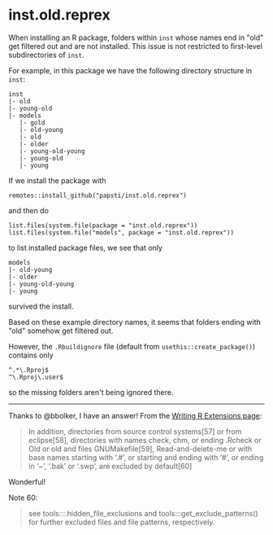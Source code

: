 # inst.old.reprex

When installing an R package, folders within `inst` whose names end in "old" get filtered out and are not installed. This issue is not restricted to first-level subdirectories of `inst`.

For example, in this package we have the following directory structure in `inst`:

```
inst
|- old
|- young-old
|- models
   |- gold
   |- old-young
   |- old
   |- older
   |- young-old-young
   |- young-old
   |- young
```
If we install the package with 

```
remotes::install_github("papsti/inst.old.reprex")
```

and then do 

```
list.files(system.file(package = "inst.old.reprex"))
list.files(system.file("models", package = "inst.old.reprex"))
```

to list installed package files, we see that only

```
models
|- old-young
|- older
|- young-old-young
|- young
```

survived the install.

Based on these example directory names, it seems that folders ending with "old" somehow get filtered out. 

However, the `.Rbuildignore` file (default from `usethis::create_package()`) contains only

```
^.*\.Rproj$
^\.Rproj\.user$
```

so the missing folders aren't being ignored there.

---

Thanks to @bbolker, I have an answer! From the [Writing R Extensions page](https://cran.r-project.org/doc/manuals/R-exts.html):

> In addition, directories from source control systems[57] or from
eclipse[58], directories with names check, chm, or ending .Rcheck or Old
or old and files GNUMakefile[59], Read-and-delete-me or with base names
starting with ‘.#’, or starting and ending with ‘#’, or ending in ‘~’,
‘.bak’ or ‘.swp’, are excluded by default[60]

Wonderful!

Note 60:

> see tools:::.hidden_file_exclusions and tools:::get_exclude_patterns()
for further excluded files and file patterns, respectively.
